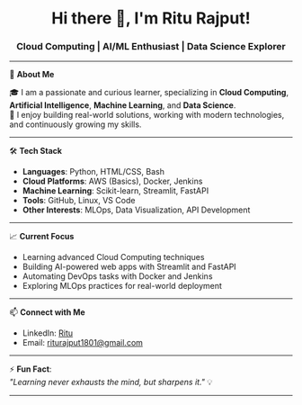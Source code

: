 <h1 align="center">Hi there 👋, I'm Ritu Rajput!</h1>
<h3 align="center">Cloud Computing | AI/ML Enthusiast | Data Science Explorer</h3>

---

🌟 **About Me**  

🎓 I am a passionate and curious learner, specializing in **Cloud Computing**, **Artificial Intelligence**, **Machine Learning**, and **Data Science**.  
🚀 I enjoy building real-world solutions, working with modern technologies, and continuously growing my skills.

---

🛠 **Tech Stack**

- **Languages**: Python, HTML/CSS, Bash
- **Cloud Platforms**: AWS (Basics), Docker, Jenkins
- **Machine Learning**: Scikit-learn, Streamlit, FastAPI
- **Tools**: GitHub, Linux, VS Code
- **Other Interests**: MLOps, Data Visualization, API Development

---

📈 **Current Focus**

- Learning advanced Cloud Computing techniques
- Building AI-powered web apps with Streamlit and FastAPI
- Automating DevOps tasks with Docker and Jenkins
- Exploring MLOps practices for real-world deployment

---

📫 **Connect with Me**

- LinkedIn: [Ritu](www.linkedin.com/in/ritu-rajput18
)
- Email: riturajput1801@gmail.com

---

⚡ **Fun Fact**:  
_"Learning never exhausts the mind, but sharpens it."_ 💡

---


<!--
**ritu-pixel/ritu-pixel** is a ✨ _special_ ✨ repository because its `README.md` (this file) appears on your GitHub profile.

Here are some ideas to get you started:

- 🔭 I’m currently working on ...
- 🌱 I’m currently learning ...
- 👯 I’m looking to collaborate on ...
- 🤔 I’m looking for help with ...
- 💬 Ask me about ...
- 📫 How to reach me: ...
- 😄 Pronouns: ...
- ⚡ Fun fact: ...
-->
